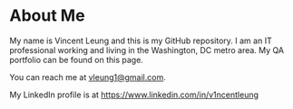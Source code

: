 # About Me
My name is Vincent Leung and this is my GitHub repository. I am an IT professional working and living in the Washington, DC metro area. My QA portfolio can be found on this page.

You can reach me at vleung1@gmail.com.

My LinkedIn profile is at https://www.linkedin.com/in/v1ncentleung 
